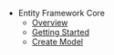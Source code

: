 * Entity Framework Core
  * [Overview](overview.md)
  * [Getting Started](getting-started.md)
  * [Create Model](create-model.md)
